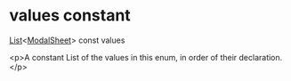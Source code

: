 


# values constant







[List](https:api.flutter.dev/flutter/dart-core/List-class.html)&lt;[ModalSheet](../../enums_enums/ModalSheet.md)\> const values
  




\<p\>A constant List of the values in this enum, in order of their declaration.\</p\>










